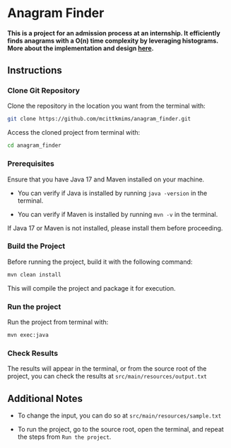 # Anagram Finder

#### This is a project for an admission process at an internship. It efficiently finds anagrams with a O(n) time complexity by leveraging histograms. More about the implementation and design [here](./design.md).


## Instructions

### Clone Git Repository

Clone the repository in the location you want from the terminal with:
```bash
git clone https://github.com/mcittkmims/anagram_finder.git
```

Access the cloned project from terminal with:
```zsh
cd anagram_finder
```

### Prerequisites

Ensure that you have Java 17 and Maven installed on your machine.

- You can verify if Java is installed by running `java -version` in the terminal.

- You can verify if Maven is installed by running `mvn -v` in the terminal.

If Java 17 or Maven is not installed, please install them before proceeding.

### Build the Project
Before running the project, build it with the following command:

```bash
mvn clean install
```

This will compile the project and package it for execution.

### Run the project

Run the project from terminal with:
```bash
mvn exec:java
```

### Check Results
The results will appear in the terminal, or from the source root of the project, you can check the results at `src/main/resources/output.txt` 


## Additional Notes

* To change the input, you can do so at `src/main/resources/sample.txt`

* To run the project, go to the source root, open the terminal, and repeat the steps from `Run the project`.

